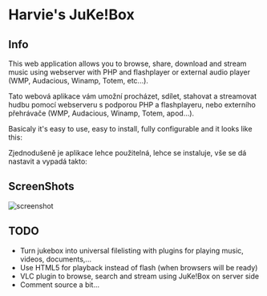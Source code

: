 Harvie's JuKe!Box
=================

Info
----

This web application allows you to browse, share, download and stream music using webserver with PHP and flashplayer or external audio player (WMP, Audacious, Winamp, Totem, etc...).

Tato webová aplikace vám umožní procházet, sdílet, stahovat a streamovat hudbu pomocí webserveru s podporou PHP a flashplayeru, nebo externího přehrávače (WMP, Audacious, Winamp, Totem, apod...).

Basicaly it's easy to use, easy to install, fully configurable and it looks like this:

Zjednodušeně je aplikace lehce použitelná, lehce se instaluje, vše se dá nastavit a vypadá takto:


ScreenShots
----------
![screenshot](http://img835.imageshack.us/img835/378/harviejukebox036.png)


TODO
----

* Turn jukebox into universal filelisting with plugins for playing music, videos, documents,...
* Use HTML5 for playback instead of flash (when browsers will be ready)
* VLC plugin to browse, search and stream using JuKe!Box on server side
* Comment source a bit...
